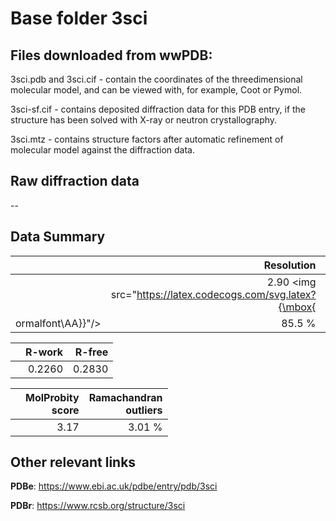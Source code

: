# Base folder 3sci

## Files downloaded from wwPDB:

3sci.pdb and 3sci.cif - contain the coordinates of the threedimensional molecular model, and can be viewed with, for example, Coot or Pymol.

3sci-sf.cif - contains deposited diffraction data for this PDB entry, if the structure has been solved with X-ray or neutron crystallography.

3sci.mtz - contains structure factors after automatic refinement of molecular model against the diffraction data.

## Raw diffraction data

--<br> 

## Data Summary
|   | Resolution | Completeness| I/sigma |
|---|-------------:|----------------:|--------------:|
|   |2.90 <img src="https://latex.codecogs.com/svg.latex?{\mbox{
ormalfont\AA}}"/>|85.5  %|<img width=50/>NULL |

|   | **R-work**| **R-free**   
|---|-------------:|----------------:|           
||0.2260|0.2830|

|   |**MolProbity<br>score**| **Ramachandran<br>outliers** 
|---|-------------:|----------------:|
||3.17|3.01 %|

## Other relevant links 
**PDBe**:  https://www.ebi.ac.uk/pdbe/entry/pdb/3sci
 
**PDBr**: https://www.rcsb.org/structure/3sci 

